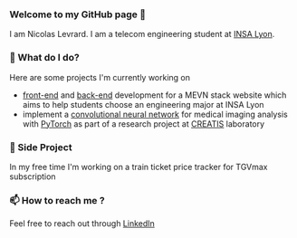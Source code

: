 ### Welcome to my GitHub page 👋

I am Nicolas Levrard. I am a telecom engineering student at [INSA Lyon](https://www.insa-lyon.fr).

### 🔭 What do I do?
Here are some projects I'm currently working on
- [front-end](https://github.com/relativisticpoint/front) and [back-end](https://github.com/relativisticpoint/back) development for a MEVN stack website which aims to help students choose an engineering major at INSA Lyon
- implement a [convolutional neural network](https://github.com/NicolasLvrd/Deep-Learning-CNN) for medical imaging analysis with [PyTorch](https://pytorch.org) as part of a research project at [CREATIS](https://www.creatis.insa-lyon.fr/site7/fr) laboratory

### 🌱 Side Project
In my free time I'm working on a train ticket price tracker for TGVmax subscription

### 📫 How to reach me ?
Feel free to reach out through [LinkedIn](https://www.linkedin.com/in/nicolas-levrard-6b65b51a9/)